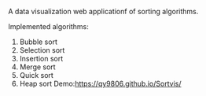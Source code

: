 

A data visualization web applicationf of sorting algorithms.

Implemented algorithms:
1) Bubble sort
2) Selection sort
3) Insertion sort
4) Merge sort
5) Quick sort
6) Heap sort
Demo:https://qy9806.github.io/Sortvis/
